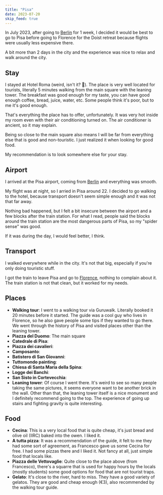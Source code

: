 ```yaml
---
title: "Pisa"
date: 2023-07-20
skip_feed: true
---
```


In July 2023, after going to [Berlin](berlin) for 1 week, I decided it would
be best to go to Pisa before going to Florence for the Doist retreat because
flights were usually less expensive there.

A bit more than 2 days in the city and the experience was nice to relax and
walk around the city.

## Stay

I stayed at Hotel Roma (weird, isn't it? 🤣). The place is very well located
for tourists, literally 5 minutes walking from the main square with the leaning
tower. The breakfast was good enough for my taste, you can have good enough
coffee, bread, juice, water, etc. Some people think it's poor, but to me it's
good enough.

That's everything the place has to offer, unfortunately. It was very hot inside
my room even with their air conditioning turned on. The air conditioner is
ancient, so it may explain.

Being so close to the main square also means I will be far from everything else
that is good and non-touristic. I just realized it when looking for good food.

My recommendation is to look somewhere else for your stay.

## Airport

I arrived at the Pisa airport, coming from [Berlin](/places/berlin) and
everything was smooth.

My flight was at night, so I arried in Pisa around 22. I decided to go walking
to the hotel, because transport doesn't seem simple enough and it was not that
far away.

Nothing bad happened, but I felt a bit insecure between the airport and a few
blocks after the train station. For what I read, people said the blocks around
the train station are the most dangerous parts of Pisa, so my "spider sense"
was good.

If it was during the day, I would feel better, I think.

## Transport

I walked everywhere while in the city. It's not that big, especially if you're
only doing touristic stuff.

I got the train to leave Pisa and go to [Florence](/places/florence), nothing
to complain about it. The train station is not that clean, but it worked for my
needs.

## Places

- **Walking tour**: I went to a walking tour via Guruwalk. Literally booked it
  20 minutes before it started. The guide was a cool guy who lives in Florence,
  so he also gave people some tips if they wanted to go there. We went through
  the history of Pisa and visited places other than the leaning tower.
- **Piazza del Duomo**: The main square
- **Catedrale di Pisa**: 
- **Piazza dei cavalieri**: 
- **Camposanto**:
- **Batistero di San Giovanni**:
- **Tuttomondo painting**: 
- **Chiesa di Santa Maria della Spina**: 
- **Logge dei Banchi**: 
- **San Sisto in Cortevecchia**:
- **Leaning tower**: Of course I went there. It's weird to see so many people
  taking the same pictures, it seems everyone want to be another brick in the
  wall. Other than that, the leaning tower itself is a nice monument and I
  definitely recommend going to the top. The experience of going up stairs and
  fighting gravity is quite interesting.

## Food

- **Cecina**: This is a very local food that is quite cheap, it's just bread
  and olive oil (IIRC) baked into the owen. I liked it.
- **A tutta pizza**: It was a recommendation of the guide, it felt to me they
  had some sort of agreement, as Francesco gave us some Cecina for free. I had
  some pizzas there and I liked it. Not fancy at all, just simple food that
  locals like.
- **Piazza delle Vettovaglie**: Quite close to the place above (from Francesco), there's a
  squarre that is used for happy hours by the locals (mostly students) some
  good options for food that are not tourist traps.
- **Gelato**: It's close to the river, hard to miss. They have a good variety
  of gelatos. They are good and cheap enough (€3), also recommended by the
  walking tour guide.
